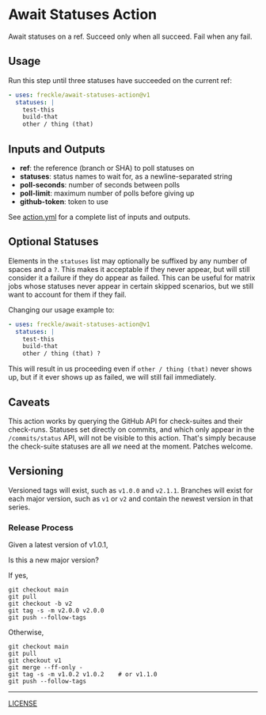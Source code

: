 # Await Statuses Action

Await statuses on a ref. Succeed only when all succeed. Fail when any fail.

## Usage

Run this step until three statuses have succeeded on the current ref:

```yaml
- uses: freckle/await-statuses-action@v1
  statuses: |
    test-this
    build-that
    other / thing (that)
```

## Inputs and Outputs

- **ref**: the reference (branch or SHA) to poll statuses on
- **statuses**: status names to wait for, as a newline-separated string
- **poll-seconds**: number of seconds between polls
- **poll-limit**: maximum number of polls before giving up
- **github-token**: token to use

See [action.yml](./action.yml) for a complete list of inputs and outputs.

## Optional Statuses

Elements in the `statuses` list may optionally be suffixed by any number of
spaces and a `?`. This makes it acceptable if they never appear, but will still
consider it a failure if they do appear as failed. This can be useful for matrix
jobs whose statuses never appear in certain skipped scenarios, but we still want
to account for them if they fail.

Changing our usage example to:

```yaml
- uses: freckle/await-statuses-action@v1
  statuses: |
    test-this
    build-that
    other / thing (that) ?
```

This will result in us proceeding even if `other / thing (that)` never shows up,
but if it ever shows up as failed, we will still fail immediately.

## Caveats

This action works by querying the GitHub API for check-suites and their
check-runs. Statuses set directly on commits, and which only appear in the
`/commits/status` API, will not be visible to this action. That's simply because
the check-suite statuses are all _we_ need at the moment. Patches welcome.

## Versioning

Versioned tags will exist, such as `v1.0.0` and `v2.1.1`. Branches will exist
for each major version, such as `v1` or `v2` and contain the newest version in
that series.

### Release Process

Given a latest version of v1.0.1,

Is this a new major version?

If yes,

```console
git checkout main
git pull
git checkout -b v2
git tag -s -m v2.0.0 v2.0.0
git push --follow-tags
```

Otherwise,

```console
git checkout main
git pull
git checkout v1
git merge --ff-only -
git tag -s -m v1.0.2 v1.0.2    # or v1.1.0
git push --follow-tags
```

---

[LICENSE](./LICENSE)
